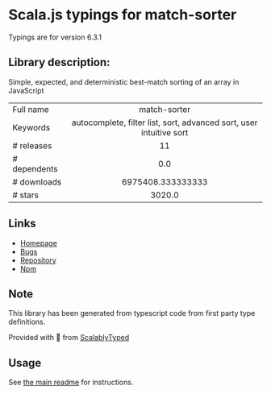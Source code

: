 
# Scala.js typings for match-sorter

Typings are for version 6.3.1

## Library description:
Simple, expected, and deterministic best-match sorting of an array in JavaScript

|                    |                 |
| ------------------ | :-------------: |
| Full name          | match-sorter |
| Keywords           | autocomplete, filter list, sort, advanced sort, user intuitive sort |
| # releases         | 11 |
| # dependents       | 0.0 |
| # downloads        | 6975408.333333333 |
| # stars            | 3020.0 |

## Links
- [Homepage](https://github.com/kentcdodds/match-sorter#readme)
- [Bugs](https://github.com/kentcdodds/match-sorter/issues)
- [Repository](https://github.com/kentcdodds/match-sorter)
- [Npm](https://www.npmjs.com/package/match-sorter)
    


## Note
This library has been generated from typescript code from first party type definitions.

Provided with :purple_heart: from [ScalablyTyped](https://github.com/oyvindberg/ScalablyTyped)

## Usage
See [the main readme](../../readme.md) for instructions.


